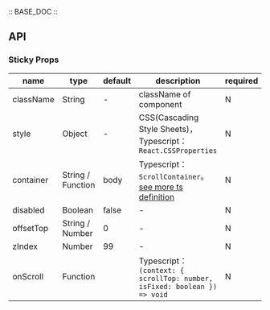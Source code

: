 :: BASE_DOC ::

## API


### Sticky Props

name | type | default | description | required
-- | -- | -- | -- | --
className | String | - | className of component | N
style | Object | - | CSS(Cascading Style Sheets)，Typescript：`React.CSSProperties` | N
container | String / Function | body | Typescript：`ScrollContainer`。[see more ts definition](https://github.com/Tencent/tdesign-mobile-react/blob/develop/src/common.ts) | N
disabled | Boolean | false | \- | N
offsetTop | String / Number | 0 | \- | N
zIndex | Number | 99 | \- | N
onScroll | Function |  | Typescript：`(context: { scrollTop: number, isFixed: boolean }) => void`<br/> | N
